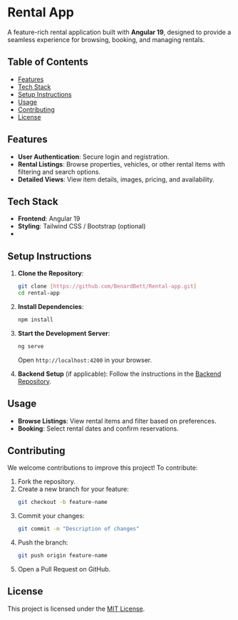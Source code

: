 # Rental App

A feature-rich rental application built with **Angular 19**, designed to provide a seamless experience for browsing, booking, and managing rentals.

## Table of Contents
- [Features](#features)
- [Tech Stack](#tech-stack)
- [Setup Instructions](#setup-instructions)
- [Usage](#usage)
- [Contributing](#contributing)
- [License](#license)

## Features

- **User Authentication**: Secure login and registration.
- **Rental Listings**: Browse properties, vehicles, or other rental items with filtering and search options.
- **Detailed Views**: View item details, images, pricing, and availability.
  
## Tech Stack

- **Frontend**: Angular 19
- **Styling**: Tailwind CSS / Bootstrap (optional)
- 
## Setup Instructions

1. **Clone the Repository**:
   ```bash
   git clone [https://github.com/BenardBett/Rental-app.git]
   cd rental-app
   ```

2. **Install Dependencies**:
   ```bash
   npm install
   ```

3. **Start the Development Server**:
   ```bash
   ng serve
   ```
   Open `http://localhost:4200` in your browser.

4. **Backend Setup** (if applicable):
   Follow the instructions in the [Backend Repository](#).

## Usage

- **Browse Listings**: View rental items and filter based on preferences.
- **Booking**: Select rental dates and confirm reservations.
  
## Contributing

We welcome contributions to improve this project! To contribute:

1. Fork the repository.
2. Create a new branch for your feature:
   ```bash
   git checkout -b feature-name
   ```
3. Commit your changes:
   ```bash
   git commit -m "Description of changes"
   ```
4. Push the branch:
   ```bash
   git push origin feature-name
   ```
5. Open a Pull Request on GitHub.

## License

This project is licensed under the [MIT License](LICENSE).
